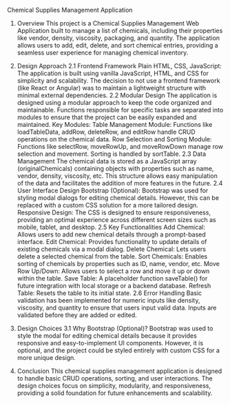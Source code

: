 Chemical Supplies Management Application
1. Overview
This project is a Chemical Supplies Management Web Application built to manage a list of chemicals, including their properties like vendor, density, viscosity, packaging, and quantity. The application allows users to add, edit, delete, and sort chemical entries, providing a seamless user experience for managing chemical inventory.

2. Design Approach
2.1 Frontend Framework
Plain HTML, CSS, JavaScript:
The application is built using vanilla JavaScript, HTML, and CSS for simplicity and scalability. The decision to not use a frontend framework (like React or Angular) was to maintain a lightweight structure with minimal external dependencies.
2.2 Modular Design
The application is designed using a modular approach to keep the code organized and maintainable. Functions responsible for specific tasks are separated into modules to ensure that the project can be easily expanded and maintained.
Key Modules:
Table Management Module: Functions like loadTableData, addRow, deleteRow, and editRow handle CRUD operations on the chemical data.
Row Selection and Sorting Module: Functions like selectRow, moveRowUp, and moveRowDown manage row selection and movement. Sorting is handled by sortTable.
2.3 Data Management
The chemical data is stored as a JavaScript array (originalChemicals) containing objects with properties such as name, vendor, density, viscosity, etc. This structure allows easy manipulation of the data and facilitates the addition of more features in the future.
2.4 User Interface Design
Bootstrap (Optional): Bootstrap was used for styling modal dialogs for editing chemical details. However, this can be replaced with a custom CSS solution for a more tailored design.
Responsive Design: The CSS is designed to ensure responsiveness, providing an optimal experience across different screen sizes such as mobile, tablet, and desktop.
2.5 Key Functionalities
Add Chemical: Allows users to add new chemical details through a prompt-based interface.
Edit Chemical: Provides functionality to update details of existing chemicals via a modal dialog.
Delete Chemical: Lets users delete a selected chemical from the table.
Sort Chemicals: Enables sorting of chemicals by properties such as ID, name, vendor, etc.
Move Row Up/Down: Allows users to select a row and move it up or down within the table.
Save Table: A placeholder function saveTable() for future integration with local storage or a backend database.
Refresh Table: Resets the table to its initial state.
2.6 Error Handling
Basic validation has been implemented for numeric inputs like density, viscosity, and quantity to ensure that users input valid data. Inputs are validated before they are added or edited.

3. Design Choices
3.1 Why Bootstrap (Optional)?
Bootstrap was used to style the modal for editing chemical details because it provides responsive and easy-to-implement UI components. However, it is optional, and the project could be styled entirely with custom CSS for a more unique design.

4. Conclusion
This chemical supplies management application is designed to handle basic CRUD operations, sorting, and user interactions. The design choices focus on simplicity, modularity, and responsiveness, providing a solid foundation for future enhancements and scalability.
